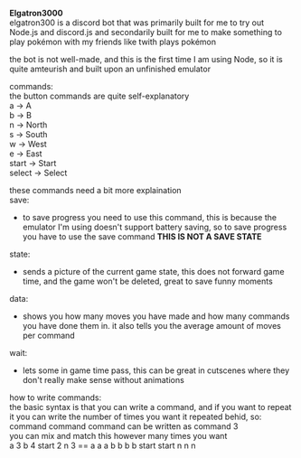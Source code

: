 **Elgatron3000**  
elgatron300 is a discord bot that was primarily built for me to try out Node.js and discord.js and secondarily built for me to make something to play pokémon with my friends like twith plays pokémon

the bot is not well-made, and this is the first time I am using Node, so it is quite amteurish and built upon an unfinished emulator

commands:  
the button commands are quite self-explanatory   
a -> A  
b -> B  
n -> North  
s -> South  
w -> West  
e -> East  
start -> Start  
select -> Select

these commands need a bit more explaination  
save:  
- to save progress you need to use this command, this is because the emulator I'm using doesn't support battery saving, so to save progress you have to use the save command **THIS IS NOT A SAVE STATE**  

state:
- sends a picture of the current game state, this does not forward game time, and the game won't be deleted, great to save funny moments  

data:
- shows you how many moves you have made and how many commands you have done them in. it also tells you the average amount of moves per command  

wait:
- lets some in game time pass, this can be great in cutscenes where they don't really make sense without animations

how to write commands:  
the basic syntax is that you can write a command, and if you want to repeat it you can write the number of times you want it repeated behid, so:  
command command command can be written as command 3  
you can mix and match this however many times you want  
a 3 b 4 start 2 n 3 == a a a b b b b start start n n n  

